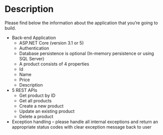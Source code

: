 # Description

Please find below the information about the application that you’re going to build.

- Back-end Application
  - ASP.NET Core (version 3.1 or 5)
  - Authentication
  - Database persistence is optional (In-memory persistence or using SQL Server)
  - A product consists of 4 properties
  - Id
  - Name
  - Price
  - Description
- 5 REST APIs
  - Get product by ID
  - Get all products
  - Create a new product
  - Update an existing product
  - Delete a product
- Exception handling – please handle all internal exceptions and return an appropriate status codes with clear exception message back to user
